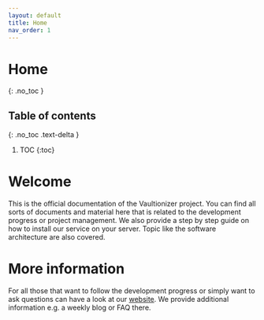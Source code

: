 ```yaml
---
layout: default
title: Home
nav_order: 1
---
```


# Home
{: .no_toc }

## Table of contents
{: .no_toc .text-delta }

1. TOC
{:toc}

# Welcome
This is the official documentation of the Vaultionizer project.
You can find all sorts of documents and material here that is related to the development progress or project management.
We also provide a step by step guide on how to install our service on your server.
Topic like the software architecture are also covered.

# More information
For all those that want to follow the development progress or simply want to ask questions can have a look at our [website](https://vaultionizer.com).
We provide additional information e.g. a weekly blog or FAQ there.
